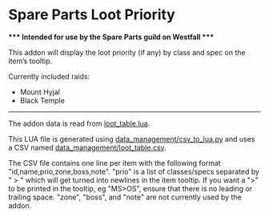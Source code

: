 # Spare Parts Loot Priority

**\*\*\* Intended for use by the Spare Parts guild on Westfall \*\*\***

This addon will display the loot priority (if any) by class and spec on the item’s tooltip.

Currently included raids:
* Mount Hyjal
* Black Temple

---

The addon data is read from [loot_table.lua](loot_table.lua).

This LUA file is generated using [data_management/csv_to_lua.py](csv_to_lua.py) and uses a CSV named [data_management/loot_table.csv](loot_table.csv).

The CSV file contains one line per item with the following format "id,name,prio,zone,boss,note".
"prio" is a list of classes/specs separated by " > " which will get turned into newlines in the item tooltip. If you want a ">" to be printed in the tooltip, eg "MS>OS", ensure that there is no leading or trailing space.
"zone", "boss", and "note" are not currently used by the addon.
